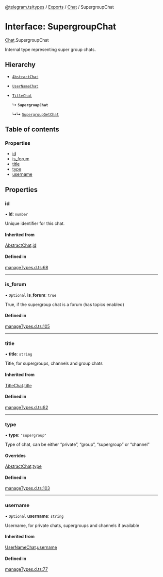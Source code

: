 [@telegram.ts/types](../README.md) / [Exports](../modules.md) / [Chat](../modules/Chat.md) / SupergroupChat

# Interface: SupergroupChat

[Chat](../modules/Chat.md).SupergroupChat

Internal type representing super group chats.

## Hierarchy

- [`AbstractChat`](Chat.AbstractChat.md)

- [`UserNameChat`](Chat.UserNameChat.md)

- [`TitleChat`](Chat.TitleChat.md)

  ↳ **`SupergroupChat`**

  ↳↳ [`SupergroupGetChat`](Chat.SupergroupGetChat.md)

## Table of contents

### Properties

- [id](Chat.SupergroupChat.md#id)
- [is\_forum](Chat.SupergroupChat.md#is_forum)
- [title](Chat.SupergroupChat.md#title)
- [type](Chat.SupergroupChat.md#type)
- [username](Chat.SupergroupChat.md#username)

## Properties

### id

• **id**: `number`

Unique identifier for this chat.

#### Inherited from

[AbstractChat](Chat.AbstractChat.md).[id](Chat.AbstractChat.md#id)

#### Defined in

[manageTypes.d.ts:68](https://github.com/telegramsjs/types/blob/d08200f/src/manageTypes.d.ts#L68)

___

### is\_forum

• `Optional` **is\_forum**: ``true``

True, if the supergroup chat is a forum (has topics enabled)

#### Defined in

[manageTypes.d.ts:105](https://github.com/telegramsjs/types/blob/d08200f/src/manageTypes.d.ts#L105)

___

### title

• **title**: `string`

Title, for supergroups, channels and group chats

#### Inherited from

[TitleChat](Chat.TitleChat.md).[title](Chat.TitleChat.md#title)

#### Defined in

[manageTypes.d.ts:82](https://github.com/telegramsjs/types/blob/d08200f/src/manageTypes.d.ts#L82)

___

### type

• **type**: ``"supergroup"``

Type of chat, can be either “private”, “group”, “supergroup” or “channel”

#### Overrides

[AbstractChat](Chat.AbstractChat.md).[type](Chat.AbstractChat.md#type)

#### Defined in

[manageTypes.d.ts:103](https://github.com/telegramsjs/types/blob/d08200f/src/manageTypes.d.ts#L103)

___

### username

• `Optional` **username**: `string`

Username, for private chats, supergroups and channels if available

#### Inherited from

[UserNameChat](Chat.UserNameChat.md).[username](Chat.UserNameChat.md#username)

#### Defined in

[manageTypes.d.ts:77](https://github.com/telegramsjs/types/blob/d08200f/src/manageTypes.d.ts#L77)
